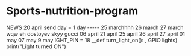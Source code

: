 # Sports-nutrition-program
NEWS
20 april
send day = 1 day 
----- 25 marchhhh 
26 march
27 march 
wqw
eh
dostoyev 
skyy
gucci 
06 april 
21 april
25 april
26 april
27 april
01 may
07 may
9 may
IGHT_PIN = 18 
__def turn_light_on(): 
, GPIO.lights) print("Light turned ON")

